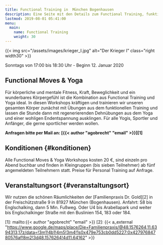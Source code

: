 ```yaml
---
title: Functional Training in  München Bogenhausen
description: Eine Seite mit den Details zum Functional Training, funktionellen Training, Athletiktraining und Animal Moves
lastmod: 2019-08-01 05:41:00
menu:
  main:
    name: Functional Training
    weight: 30
---
```


{{< img src="/assets/images/krieger_I.jpg" alt="Der Krieger I" class="right width30" >}}

Sonntags von 17:00 bis 18:30 Uhr - Beginn 12. Januar 2020

## Functional Moves & Yoga

Für körperliche und mentale Fitness, Kraft, Beweglichkeit und ein wunderbares Körpergefühl ist die Kombination aus Functional Training und Yoga ideal. In diesen Workshops kräftigen und trainieren wir unseren gesamten Körper zunächst mit Übungen aus dem funktionellen Training und lassen die Stunde dann mit regenerierenden Dehnübungen aus dem Yoga und einer wohligen Endentspannung ausklingen. Für alle Yogis, Sportler und Anfänger, die gerne sportlicher werden wollen.

**Anfragen bitte per Mail an: [{{< author "agobrecht" "email" >}}][1]**

## Konditionen {#konditionen}

Alle Functional Moves & Yoga Workshops kosten 20 €, sind einzeln pro Abend buchbar und finden in Kleingruppen (bis sieben Teilnehmer) ab fünf angemeldeten Teilnehmern statt. Preise für Personal Training auf Anfrage.


## Veranstaltungsort {#veranstaltungsort}

Wir nutzen die schönen Räumlichkeiten der [Familienpraxis Dr. Gold][2] in der Freischützstraße 9 in 81927 München (Bogenhausen). Anfahrt: S8 bis Englschalking, dann 5 Min. Fußweg. Oder U4 bis Arabellapark und weiter bis Englschalkinger Straße mit den Buslinien 154, 183 oder 184.



[1]: mailto:{{< author "agobrecht" "email" >}}
[2]: {{< a_external "https://www.google.de/maps/place/Die+Familienpraxis/@48.1576264,11.6394313,17z/data=!3m1!4b1!4m5!3m4!1s0x479e753cb0dd5227:0x42797684780576af!8m2!3d48.1576264!4d11.64162" >}}


